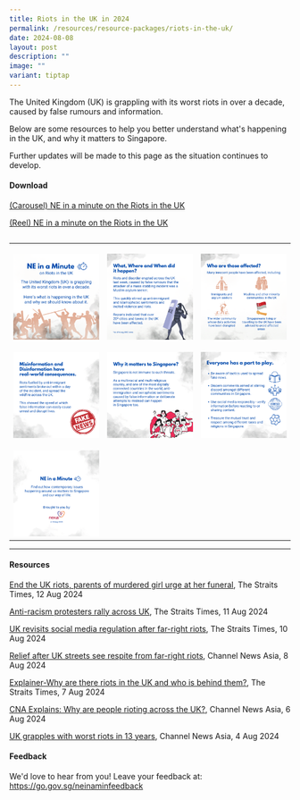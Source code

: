 ```yaml
---
title: Riots in the UK in 2024
permalink: /resources/resource-packages/riots-in-the-uk/
date: 2024-08-08
layout: post
description: ""
image: ""
variant: tiptap
---
```

<p>The United Kingdom (UK) is grappling with its worst riots in over a decade,
caused by false rumours and information.</p>
<p>Below are some resources to help you better understand what's happening
in the UK, and why it matters to Singapore.</p>
<p>Further updates will be made to this page as the situation continues to
develop.</p>
<h4><strong>Download</strong></h4>
<p><a href="https://go.gov.sg/ukriotscarousel" rel="noopener noreferrer nofollow" target="_blank">(Carousel) NE in a minute on the Riots in the UK</a>
</p>
<p><a href="https://go.gov.sg/ukriotsreel" rel="noopener noreferrer nofollow" target="_blank">(Reel) NE in a minute on the Riots in the UK</a>
</p>
<table style="width: 0px">
<colgroup></colgroup>
<tbody>
<tr></tr>
</tbody>
</table>
<table style="minWidth: 75px">
<colgroup>
<col>
<col>
<col>
</colgroup>
<tbody>
<tr>
<th rowspan="1" colspan="1">
<p></p>
<div class="isomer-image-wrapper">
<img style="width: 100%" height="auto" width="100%" alt="" src="/images/UK_Riots_1.png">
</div>
</th>
<th rowspan="1" colspan="1">
<p></p>
<div class="isomer-image-wrapper">
<img style="width: 100%" height="auto" width="100%" alt="" src="/images/UK_Riots_2.png">
</div>
</th>
<th rowspan="1" colspan="1">
<p></p>
<div class="isomer-image-wrapper">
<img style="width: 100%" height="auto" width="100%" alt="" src="/images/UK_Riots_3.png">
</div>
</th>
</tr>
<tr>
<td rowspan="1" colspan="1">
<p></p>
<div class="isomer-image-wrapper">
<img style="width: 100%" height="auto" width="100%" alt="" src="/images/UK_Riots_4.png">
</div>
</td>
<td rowspan="1" colspan="1">
<p></p>
<div class="isomer-image-wrapper">
<img style="width: 100%" height="auto" width="100%" alt="" src="/images/UK_Riots_5.png">
</div>
</td>
<td rowspan="1" colspan="1">
<p></p>
<div class="isomer-image-wrapper">
<img style="width: 100%" height="auto" width="100%" alt="" src="/images/UK_Riots_6.png">
</div>
</td>
</tr>
<tr>
<td rowspan="1" colspan="1">
<p></p>
<div class="isomer-image-wrapper">
<img style="width: 100%" height="auto" width="100%" alt="" src="/images/UK_Riots_7i.png">
</div>
</td>
<td rowspan="1" colspan="1">
<p></p>
</td>
<td rowspan="1" colspan="1">
<p></p>
</td>
</tr>
</tbody>
</table>
<p></p>
<hr>
<h4><strong>Resources</strong></h4>
<p><a href="https://www.straitstimes.com/world/europe/end-the-uk-riots-parents-of-murdered-girl-urge-at-her-funeral" rel="noopener noreferrer nofollow" target="blank">End the UK riots, parents of murdered girl urge at her funeral</a>,
The Straits Times, 12 Aug 2024</p>
<p><a href="https://www.straitstimes.com/world/europe/anti-racism-protesters-rally-across-uk?_gl=1*2j2tt5*_gcl_au*Nzk0NTEyMDM5LjE3MjA1OTU1MzQ" rel="noopener noreferrer nofollow" target="blank">Anti-racism protesters rally across UK</a>,
The Straits Times, 11 Aug 2024</p>
<p><a href="https://www.straitstimes.com/world/europe/uk-revisits-online-safety-act-after-far-right-riots?_gl=1*1anmvv7*_gcl_au*Nzk0NTEyMDM5LjE3MjA1OTU1MzQ" rel="noopener noreferrer nofollow" target="blank">UK revisits social media regulation after far-right riots</a>,
The Straits Times, 10 Aug 2024</p>
<p><a href="https://www.channelnewsasia.com/world/relief-uk-streets-see-respite-far-right-riots-counter-protests-4535301" rel="noopener noreferrer nofollow" target="blank">Relief after UK streets see respite from far-right riots</a>,
Channel News Asia, 8 Aug 2024</p>
<p><a href="https://www.straitstimes.com/world/europe/explainer-why-are-there-riots-in-the-uk-and-who-is-behind-them" rel="noopener noreferrer nofollow" target="blank">Explainer-Why are there riots in the UK and who is behind them?</a>,
The Straits Times, 7 Aug 2024</p>
<p><a href="https://www.channelnewsasia.com/world/cna-explains-uk-riots-protests-misinformation-immigrant-far-right-social-media-violence-unrest-4529656" rel="noopener noreferrer nofollow" target="blank">CNA Explains: Why are people rioting across the UK?</a>,
Channel News Asia, 6 Aug 2024</p>
<p><a href="https://www.channelnewsasia.com/world/uk-far-right-rallies-riots-protests-worst-13-years-starmer-4525716" rel="noopener noreferrer nofollow" target="blank">UK grapples with worst riots in 13 years</a>,
Channel News Asia, 4 Aug 2024</p>
<p></p>
<h4><strong>Feedback</strong></h4>
<p>We'd love to hear from you! Leave your feedback at: <a href="https://go.gov.sg/neinaminfeedback" rel="noopener noreferrer nofollow" target="_blank">https://go.gov.sg/neinaminfeedback</a>
</p>
<p></p>